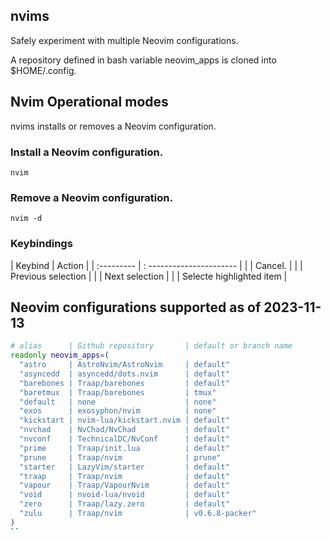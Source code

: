 ## nvims
Safely experiment with multiple Neovim configurations.

A repository defined in bash variable neovim_apps is cloned into $HOME/.config.

## Nvim Operational modes
nvims installs or removes a Neovim configuration.

### Install a Neovim configuration.
```
nvim
```

### Remove a Neovim configuration.
```
nvim -d
```

### Keybindings

| Keybind    | Action                   |
| :--------- | : ---------------------- |
| <c-c>      | Cancel.                  |
| <c-p>      | Previous selection       |
| <c-n>      | Next selection           |
| <enter>    | Selecte highlighted item |

## Neovim configurations supported as of 2023-11-13
```bash
# alias      | Github repository       | default or branch name
readonly neovim_apps=(
  "astro     | AstroNvim/AstroNvim     | default"
  "asyncedd  | asyncedd/dots.nvim      | default"
  "barebones | Traap/barebones         | default"
  "baretmux  | Traap/barebones         | tmux"
  "default   | none                    | none"
  "exos      | exosyphon/nvim          | none"
  "kickstart | nvim-lua/kickstart.nvim | default"
  "nvchad    | NvChad/NvChad           | default"
  "nvconf    | TechnicalDC/NvConf      | default"
  "prime     | Traap/init.lua          | default"
  "prune     | Traap/nvim              | prune"
  "starter   | LazyVim/starter         | default"
  "traap     | Traap/nvim              | default"
  "vapour    | Traap/VapourNvim        | default"
  "void      | nvoid-lua/nvoid         | default"
  "zero      | Traap/lazy.zero         | default"
  "zulu      | Traap/nvim              | v0.6.8-packer"
)
``
